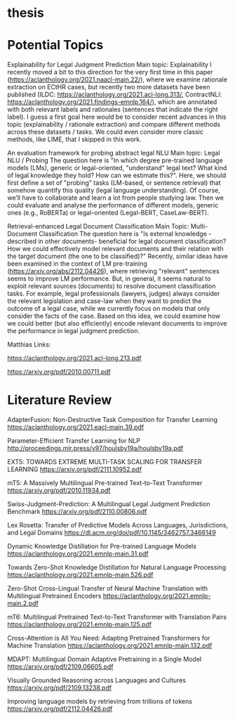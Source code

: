 # thesis

# Potential Topics 

Explainability for Legal Judgment Prediction
Main topic: Explainability
I recently moved a bit to this direction for the very first time in this paper (https://aclanthology.org/2021.naacl-main.22/), where we examine rationale extraction on ECtHR cases, but recently two more datasets have been published (ILDC: https://aclanthology.org/2021.acl-long.313/, ContractNLI: https://aclanthology.org/2021.findings-emnlp.164/), which are annotated with both relevant labels and rationales (sentences that indicate the right label).
I guess a first goal here would be to consider recent advances in this topic (explainability / rationale extraction) and compare different methods across these datasets / tasks. We could even consider more classic methods, like LIME, that I skipped in this work.

An evaluation framework for probing abstract legal NLU
Main topic: Legal NLU /  Probing
The question here is "In which degree pre-trained language models (LMs), generic or legal-oriented, "understand" legal text? What kind of legal knowledge they hold? How can we estimate this?".
Here, we should first define a set of "probing" tasks (LM-based, or sentence retrieval) that somehow quantify this quality (legal language understanding). Of course, we’ll have to collaborate and learn a lot from people studying law. 
Then we could evaluate and analyse the performance of different models, generic ones (e.g., RoBERTa) or legal-oriented (Legal-BERT, CaseLaw-BERT).

Retrieval-enhanced Legal Document Classification
Main Topic: Multi-Document Classification 
The question here is "Is external knowledge -described in other documents- beneficial for legal document classification? How we could effectively model relevant documents and their relation with the target document (the one to be classified)?"
Recently, similar ideas have been examined in the context of LM pre-training (https://arxiv.org/abs/2112.04426), where retrieving "relevant" sentences seems to improve LM performance. But, in general, it seems natural to exploit relevant sources (documents) to resolve document classification tasks. For example, legal professionals (lawyers, judges) always consider the relevant legislation and case-law when they want to predict the outcome of a legal case, while we currently focus on models that only consider the facts of the case.
Based on this idea, we could examine how we could better (but also efficiently) encode relevant documents to improve the performance in legal judgment prediction.

Matthias Links: 

https://aclanthology.org/2021.acl-long.213.pdf

https://arxiv.org/pdf/2010.00711.pdf


# Literature Review 
 
AdapterFusion: Non-Destructive Task Composition for Transfer Learning
https://aclanthology.org/2021.eacl-main.39.pdf

Parameter-Efficient Transfer Learning for NLP
http://proceedings.mlr.press/v97/houlsby19a/houlsby19a.pdf


EXT5: TOWARDS EXTREME MULTI-TASK SCALING FOR TRANSFER LEARNING
https://arxiv.org/pdf/2111.10952.pdf

mT5: A Massively Multilingual Pre-trained Text-to-Text Transformer
https://arxiv.org/pdf/2010.11934.pdf

Swiss-Judgment-Prediction: A Multilingual Legal Judgment Prediction Benchmark
https://arxiv.org/pdf/2110.00806.pdf

Lex Rosetta: Transfer of Predictive Models Across Languages, Jurisdictions, and Legal Domains
https://dl.acm.org/doi/pdf/10.1145/3462757.3466149

Dynamic Knowledge Distillation for Pre-trained Language Models
https://aclanthology.org/2021.emnlp-main.31.pdf


Towards Zero-Shot Knowledge Distillation for Natural Language Processing
https://aclanthology.org/2021.emnlp-main.526.pdf

Zero-Shot Cross-Lingual Transfer of Neural Machine Translation with Multilingual Pretrained Encoders
https://aclanthology.org/2021.emnlp-main.2.pdf

mT6: Multilingual Pretrained Text-to-Text Transformer with Translation Pairs
https://aclanthology.org/2021.emnlp-main.125.pdf

Cross-Attention is All You Need: Adapting Pretrained Transformers for Machine Translation
https://aclanthology.org/2021.emnlp-main.132.pdf

MDAPT: Multilingual Domain Adaptive Pretraining in a Single Model
https://arxiv.org/pdf/2109.06605.pdf

Visually Grounded Reasoning across Languages and Cultures
https://arxiv.org/pdf/2109.13238.pdf

Improving language models by retrieving from trillions of tokens
https://arxiv.org/pdf/2112.04426.pdf

